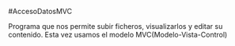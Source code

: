 #AccesoDatosMVC

Programa que nos permite subir ficheros, visualizarlos y editar su contenido. Esta vez usamos el modelo MVC(Modelo-Vista-Control)